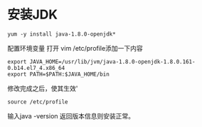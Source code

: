 # 安装JDK
```
yum -y install java-1.8.0-openjdk*
```
配置环境变量 打开 vim /etc/profile添加一下内容
```
export JAVA_HOME=/usr/lib/jvm/java-1.8.0-openjdk-1.8.0.161-0.b14.el7_4.x86_64
export PATH=$PATH:$JAVA_HOME/bin
```
修改完成之后，使其生效'
```
source /etc/profile
```
输入java -version 返回版本信息则安装正常。